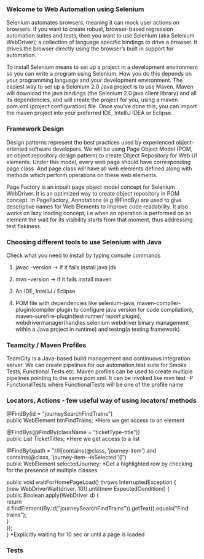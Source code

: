 ### Welcome to Web Automation using Selenium
Selenium automates browsers, meaning it can mock user actions on browsers.
If you want to create robust, browser-based regression automation suites and tests, then you want to use Selenium (aka Selenium WebDriver); a collection of language specific bindings to drive a browser. It drives the browser directly using the browser’s built in support for automation.

To install Selenium means to set up a project in a development environment so you can write a program using Selenium. How you do this depends on your programming language and your development environment. The easiest way to set up a Selenium 2.0 Java project is to use Maven. Maven will download the java bindings (the Selenium 2.0 java client library) and all its dependencies, and will create the project for you, using a maven pom.xml (project configuration) file. Once you’ve done this, you can import the maven project into your preferred IDE, IntelliJ IDEA or Eclipse.

### Framework Design
Design patterns represent the best practices used by experienced object-oriented software developers. We will be using Page Object Model (POM, an object repository design pattern) to create Object Repository for Web UI elements. Under this model, every web page should have corresponding page class. And page class will have all web elements defined along with methods which perform operations on these web elements. 

Page Factory is an inbuilt page object model concept for Selenium WebDriver. It is an optimized way to create object repository in POM concept. In PageFactory, Annotations (e.g @FindBy) are used to give descriptive names for Web Elements to improve code readability. It also works on lazy loading concept, i.e when an operation is performed on an element the wait for its visibility starts from that moment, thus addressing test flakiness.


### Choosing different tools to use Selenium with Java  
Check what you need to install by typing console commands  
1) javac -version -> if it fails install java jdk  
2) mvn -version -> if it fails install maven  

3) An IDE, IntelliJ / Eclipse  
4) POM file with dependencies like selenium-java, maven-compiler-plugin(compiler plugin to configure java version for code compilation), maven-surefire-plugin(test runner/ report plugin), webdrivermanager(handles selenium webdriver binary management within a Java project in runtime) and testng(a testing framework)

### Teamcity / Maven Profiles

TeamCity is a Java-based build management and continuous integration server. We can create pipelines for our automation test suite for Smoke Tests, Functional Tests etc. Maven profiles can be used to create multiple pipelines pointing to the same pom.xml. It can be invoked like mvn test -P FunctionalTests where FunctionalTests will be one of the profile name

### Locators, Actions - few useful way of using locators/ methods

@FindBy(id = "journeySearchFindTrains")    
public WebElement btnFindTrains;  *Here we get access to an element  

@FindBys(@FindBy(className = "ticketType-title"))  
public List <WebElement> TicketTitles;  *Here we get access to a list  

@FindBy(xpath = "//li[contains(@class, 'journey-item') and contains(@class, 'journey-item--isSelected')]")   
public WebElement selectedJourney;    *Get a highlighted row by checking for the presence of multiple classes  

public void waitForHomePageLoad() throws InterruptedException {  
  (new WebDriverWait(driver, 10)).until(new ExpectedCondition<Boolean>() {  
    public Boolean apply(WebDriver d) {  
      return d.findElement(By.id("journeySearchFindTrains")).getText().equals("Find trains");  
    }  
 });  
}  *Explicitly waiting for 10 sec or until a page is loaded  


### Tests

